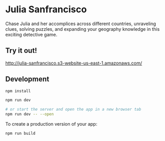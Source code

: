 # Julia Sanfrancisco

Chase Julia and her accomplices across different countries, unraveling clues, solving puzzles, and expanding your geography knowledge in this exciting detective game.

## Try it out!
http://julia-sanfrancisco.s3-website-us-east-1.amazonaws.com/


## Development

```bash
npm install

npm run dev

# or start the server and open the app in a new browser tab
npm run dev -- --open
```

To create a production version of your app:

```bash
npm run build
```
